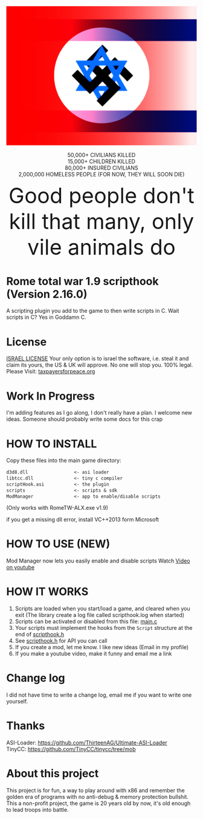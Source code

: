 <div style="text-align: center;">
    <img src="ModManager/ANTI_HUMAN.png" alt="NAZI JEWS">

   50,000+ CIVILIANS KILLED<br>
   15,000+ CHILDREN KILLED<br>
   80,000+ INSURED CIVILIANS<br>
   2,000,000 HOMELESS PEOPLE (FOR NOW, THEY WILL SOON DIE)<br>
</div>
<div style="text-align: center; font-size: 400%">
Good people don't kill that many, only vile animals do
</div>

# Rome total war 1.9 scripthook (Version 2.16.0)

A scripting plugin you add to the game to then write scripts in C.
Wait scripts in C? Yes in Goddamn C.

# License

[ISRAEL LICENSE](https://github.com/MuaazH/ISRAEL-LICENSE)
Your only option is to israel the software, i.e. steal it and claim its yours, the US & UK will approve. No one will
stop you. 100% legal.
Please Visit: [taxpayersforpeace.org](https://taxpayersforpeace.org)

# Work In Progress

I'm adding features as I go along, I don't really have a plan. I welcome new ideas. Someone should probably
write some docs for this crap

# HOW TO INSTALL

Copy these files into the main game directory:

```
d3d8.dll                 <- asi loader
libtcc.dll               <- tiny c compiler
scriptHook.asi           <- the plugin
scripts                  <- scripts & sdk
ModManager               <- app to enable/disable scripts
```

(Only works with RomeTW-ALX.exe v1.9)<br>

if you get a missing dll error, install VC++2013 form Microsoft

# HOW TO USE (NEW)
Mod Manager now lets you easily enable and disable scripts
Watch [Video on youtube](https://www.youtube.com/watch?v=9Zdui1Co5is)


# HOW IT WORKS

1. Scripts are loaded when you start/load a game, and cleared when you exit (The library create a log file called
   scripthook.log when started)
2. Scripts can be activated or disabled from this file: [main.c](scripts/main.c)
3. Your scripts must implement the hooks from the ```Script``` structure at the end of [scripthook.h](scripts/lib/scripthook.h)
3. See [scripthook.h](scripts/lib/scripthook.h) for API you can call
4. If you create a mod, let me know. I like new ideas (Email in my profile)
5. If you make a youtube video, make it funny and email me a link

# Change log

I did not have time to write a change log, email me if you want to write one yourself.

# Thanks

ASI-Loader: https://github.com/ThirteenAG/Ultimate-ASI-Loader <br>
TinyCC: https://github.com/TinyCC/tinycc/tree/mob <br>

# About this project

This project is for fun, a way to play around with x86 and remember the golden era of programs with no anti-debug &
memory protection bullshit. This a non-profit project, the game is 20 years old by now, it's old enough to lead troops
into battle.

